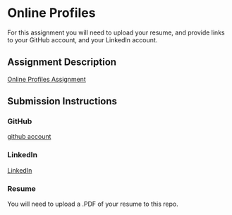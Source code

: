 # Online Profiles
For this assignment you will need to upload your resume, and provide links to your GitHub account, and your LinkedIn account.

## Assignment Description
[Online Profiles Assignment](https://education.launchcode.org/liftoff/assignments/online-profiles/)

## Submission Instructions

### GitHub
[github account](https://github.com/aklowell)

### LinkedIn
[LinkedIn](https://www.linkedin.com/in/anne-kessen-lowell-16326110/)

### Resume
You will need to upload a .PDF of your resume to this repo.

